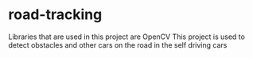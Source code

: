 # road-tracking

Libraries that are used in this project are OpenCV
This project is used to detect obstacles and other cars on the road in the self driving cars
